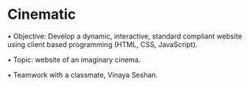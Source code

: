 # Cinematic

• Objective: Develop a dynamic, interactive, standard compliant website using client based programming (HTML, CSS, JavaScript).

• Topic: website of an imaginary cinema.

• Teamwork with a classmate, Vinaya Seshan.
